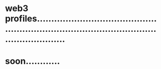 # web3 profiles....................................................................................................................
# soon............
